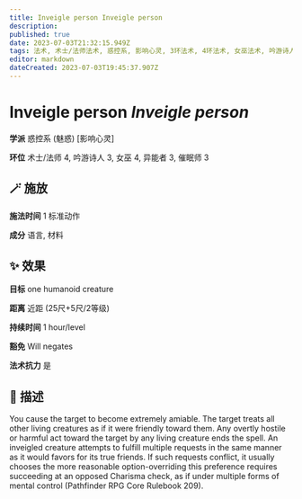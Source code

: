 ```yaml
---
title: Inveigle person Inveigle person
description: 
published: true
date: 2023-07-03T21:32:15.949Z
tags: 法术, 术士/法师法术, 惑控系, 影响心灵, 3环法术, 4环法术, 女巫法术, 吟游诗人法术, 异能者法术, 催眠师法术, 魅惑
editor: markdown
dateCreated: 2023-07-03T19:45:37.907Z
---
```


# **Inveigle person** *Inveigle person*

**学派** 惑控系 (魅惑) \[影响心灵\] 

**环位** 术士/法师 4, 吟游诗人 3, 女巫 4, 异能者 3, 催眠师 3

## 🪄 施放

**施法时间** 1 标准动作

**成分** 语言, 材料

## ✨ 效果 

**目标** one humanoid creature 

**距离** 近距 (25尺+5尺/2等级)  

**持续时间** 1 hour/level 

**豁免** Will negates

**法术抗力** 是

## 📖 描述

You cause the target to become extremely amiable. The target treats all other living creatures as if it were friendly toward them. Any overtly hostile or harmful act toward the target by any living creature ends the spell.  An inveigled creature attempts to fulfill multiple requests in the same manner as it would favors for its true friends. If such requests conflict, it usually chooses the more reasonable option-overriding this preference requires succeeding at an opposed Charisma check, as if under multiple forms of mental control (Pathfinder RPG Core Rulebook 209).
    